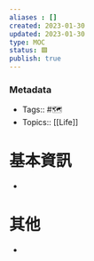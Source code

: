 ```yaml
---
aliases : []
created: 2023-01-30
updated: 2023-01-30
type: MOC
status: 🟩
publish: true
---
```

### Metadata
- Tags:: #🗺️
- Topics:: [[Life]]

# 基本資訊
- 
# 其他
- 